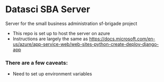 # Datasci SBA Server
Server for the small business administration sf-brigade project

- This repo is set up to host the server on azure
- Instructions are largely the same as https://docs.microsoft.com/en-us/azure/app-service-web/web-sites-python-create-deploy-django-app

### There are a few caveats:
- Need to set up environment variables
